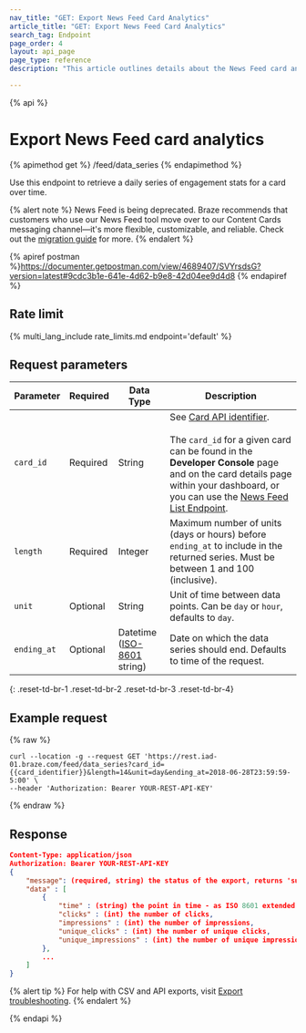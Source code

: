 ```yaml
---
nav_title: "GET: Export News Feed Card Analytics"
article_title: "GET: Export News Feed Card Analytics"
search_tag: Endpoint
page_order: 4
layout: api_page
page_type: reference
description: "This article outlines details about the News Feed card analytics Braze endpoint."

---
```

{% api %}
# Export News Feed card analytics
{% apimethod get %}
/feed/data_series
{% endapimethod %}

Use this endpoint to retrieve a daily series of engagement stats for a card over time.

{% alert note %}
News Feed is being deprecated. Braze recommends that customers who use our News Feed tool move over to our Content Cards messaging channel—it's more flexible, customizable, and reliable. Check out the [migration guide]({{site.baseurl}}/user_guide/message_building_by_channel/content_cards/migrating_from_news_feed/) for more.
{% endalert %}

{% apiref postman %}https://documenter.getpostman.com/view/4689407/SVYrsdsG?version=latest#9cdc3b1e-641e-4d62-b9e8-42d04ee9d4d8 {% endapiref %}

## Rate limit

{% multi_lang_include rate_limits.md endpoint='default' %}

## Request parameters

| Parameter   | Required | Data Type | Description |
| ----------- | -------- | --------- | ----------- |
| `card_id` | Required | String | See [Card API identifier]({{site.baseurl}}/api/identifier_types/). <br><br> The `card_id` for a given card can be found in the **Developer Console** page and on the card details page within your dashboard, or you can use the [News Feed List Endpoint]({{site.baseurl}}/api/endpoints/export/news_feed/get_news_feed_cards/).|
| `length` | Required | Integer | Maximum number of units (days or hours) before `ending_at` to include in the returned series. Must be between 1 and 100 (inclusive). |
| `unit` | Optional | String | Unit of time between data points. Can be `day` or `hour`, defaults to `day`.  |
| `ending_at` | Optional | Datetime <br>([ISO-8601](https://en.wikipedia.org/wiki/ISO_8601) string) | Date on which the data series should end. Defaults to time of the request. |
{: .reset-td-br-1 .reset-td-br-2 .reset-td-br-3  .reset-td-br-4}

## Example request
{% raw %}
```
curl --location -g --request GET 'https://rest.iad-01.braze.com/feed/data_series?card_id={{card_identifier}}&length=14&unit=day&ending_at=2018-06-28T23:59:59-5:00' \
--header 'Authorization: Bearer YOUR-REST-API-KEY'
```
{% endraw %}

## Response

```json
Content-Type: application/json
Authorization: Bearer YOUR-REST-API-KEY
{
    "message": (required, string) the status of the export, returns 'success' when completed without errors,
    "data" : [
        {
            "time" : (string) the point in time - as ISO 8601 extended when unit is "hour" and as ISO 8601 date when unit is "day",
            "clicks" : (int) the number of clicks,
            "impressions" : (int) the number of impressions,
            "unique_clicks" : (int) the number of unique clicks,
            "unique_impressions" : (int) the number of unique impressions
        },
        ...
    ]
}
```

{% alert tip %}
For help with CSV and API exports, visit [Export troubleshooting]({{site.baseurl}}/user_guide/data_and_analytics/export_braze_data/export_troubleshooting/).
{% endalert %}

{% endapi %}
